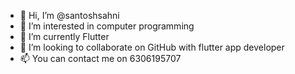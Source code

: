 - 👋 Hi, I’m @santoshsahni
- 👀 I’m interested in computer programming
- 🌱 I’m currently Flutter
- 💞️ I’m looking to collaborate on GitHub with flutter app developer
- 📫 You can contact me on 6306195707

<!---
santoshsahni/santoshsahni is a ✨ special ✨ repository because its `README.md` (this file) appears on your GitHub profile.
You can click the Preview link to take a look at your changes.
--->
